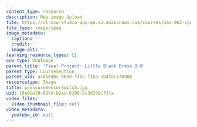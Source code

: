 ```yaml
---
content_type: resource
description: New image Upload
file: https://ol-ocw-studio-app-qa.s3.amazonaws.com/courses/mas-962-special-topics-new-textiles-spring-2010/19a6be3862fdb2aa61085c3d338c73fa_pressureSensorSwitch.jpg
file_type: image/jpeg
image_metadata:
  caption: ''
  credit: ''
  image-alt: ''
learning_resource_types: []
ocw_type: OCWImage
parent_title: 'Final Project: Little Black Dress 2.0'
parent_type: CourseSection
parent_uid: ac818d6c-563d-f45a-f35a-abd7ec170986
resourcetype: Image
title: pressureSensorSwitch.jpg
uid: 19a6be38-62fd-b2aa-6108-5c3d338c73fa
video_files:
  video_thumbnail_file: null
video_metadata:
  youtube_id: null
---
```

